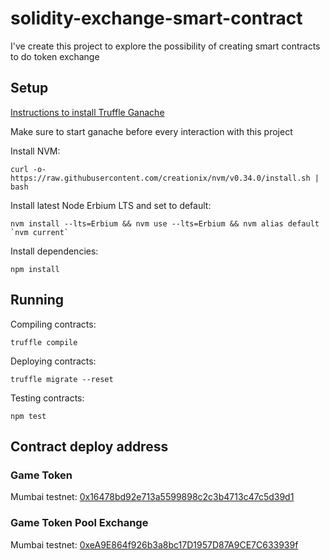 # solidity-exchange-smart-contract

I've create this project to explore the possibility of creating smart contracts to do token exchange

## Setup

[Instructions to install Truffle Ganache](https://www.trufflesuite.com/ganache)

Make sure to start ganache before every interaction with this project

Install NVM:

```
curl -o- https://raw.githubusercontent.com/creationix/nvm/v0.34.0/install.sh | bash
```

Install latest Node Erbium LTS and set to default:

```
nvm install --lts=Erbium && nvm use --lts=Erbium && nvm alias default `nvm current`
```

Install dependencies:

```
npm install
```

## Running

Compiling contracts:

```
truffle compile
```

Deploying contracts:

```
truffle migrate --reset
```

Testing contracts:

```
npm test
```

## Contract deploy address

### Game Token

Mumbai testnet: [0x16478bd92e713a5599898c2c3b4713c47c5d39d1](https://mumbai.polygonscan.com/token/0x16478bd92e713a5599898c2c3b4713c47c5d39d1)

### Game Token Pool Exchange

Mumbai testnet: [0xeA9E864f926b3a8bc17D1957D87A9CE7C633939f](https://mumbai.polygonscan.com/address/0xea9e864f926b3a8bc17d1957d87a9ce7c633939f)
